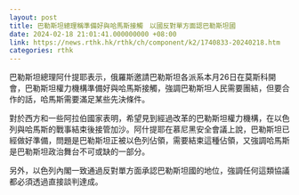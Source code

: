 ```yaml
---
layout: post
title: 巴勒斯坦總理稱準備好與哈馬斯接觸　以國反對單方面認巴勒斯坦國
date: 2024-02-18 21:01:41.000000000 +08:00
link: https://news.rthk.hk/rthk/ch/component/k2/1740833-20240218.htm
categories: rthk
---
```


巴勒斯坦總理阿什提耶表示，俄羅斯邀請巴勒斯坦各派系本月26日在莫斯科開會，巴勒斯坦權力機構準備好與哈馬斯接觸，強調巴勒斯坦人民需要團結，但要合作的話，哈馬斯需要滿足某些先決條件。

對於西方和一些阿拉伯國家表明，希望見到經過改革的巴勒斯坦權力機構，在以色列與哈馬斯的戰事結束後接管加沙。阿什提耶在慕尼黑安全會議上說，巴勒斯坦已經做好準備，問題是巴勒斯坦正被以色列佔領，需要結束這種佔領，又強調哈馬斯是巴勒斯坦政治舞台不可或缺的一部分。

另外，以色列內閣一致通過反對單方面承認巴勒斯坦國的地位，強調任何這類協議都必須透過直接談判達成。
